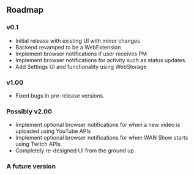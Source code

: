 ## Roadmap

### v0.1
* Initial release with existing UI with minor changes
* Backend revamped to be a WebExtension
* Implement browser notifications if user receives PM
* Implement browser notifications for activity such as status updates.
* Add Settings UI and functionality using WebStorage

### v1.00
* Fixed bugs in pre-release versions.

### Possibly v2.00
* Implement optional browser notifications for when a new video is uploaded using YouTube APIs
* Implement optional browser notifications for when WAN Show starts using Twitch APIs.
* Completely re-designed UI from the ground up.


### A future version
